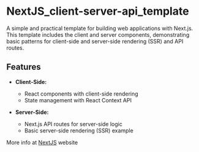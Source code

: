 # NextJS_client-server-api_template
A simple and practical template for building web applications with Next.js. This template includes the client and server components, demonstrating basic patterns for client-side and server-side rendering (SSR) and API routes. 

## Features

- **Client-Side:**
  - React components with client-side rendering
  - State management with React Context API

- **Server-Side:**
  - Next.js API routes for server-side logic
  - Basic server-side rendering (SSR) example

More info at [NextJS](https://nextjs.org/docs/app/building-your-application/rendering/server-components) website

